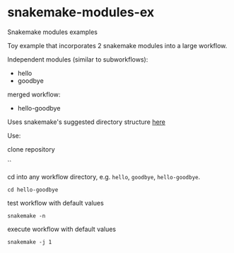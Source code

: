 # snakemake-modules-ex
Snakemake modules examples

Toy example that incorporates 2 snakemake modules into a large workflow.

Independent modules (similar to subworkflows):
- hello
- goodbye

merged workflow:
- hello-goodbye

Uses snakemake's suggested directory structure [here](https://snakemake.readthedocs.io/en/stable/snakefiles/deployment.html#)

Use:

clone repository

``

cd into any workflow directory, e.g. `hello`, `goodbye`, `hello-goodbye`.
```
cd hello-goodbye
```

test workflow with default values
```
snakemake -n
```

execute workflow with default values
```
snakemake -j 1
```
